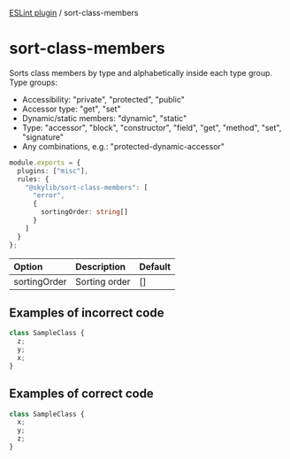 [ESLint plugin](https://ilyub.github.io/eslint-plugin/) / sort-class-members

# sort-class-members

Sorts class members by type and alphabetically inside each type group. Type groups:
- Accessibility: "private", "protected", "public"
- Accessor type: "get", "set"
- Dynamic/static members: "dynamic", "static"
- Type: "accessor", "block", "constructor", "field", "get", "method", "set", "signature"
- Any combinations, e.g.: "protected-dynamic-accessor"

```ts
module.exports = {
  plugins: ["misc"],
  rules: {
    "@skylib/sort-class-members": [
      "error",
      {
        sortingOrder: string[]
      }
    ]
  }
};
```

| Option | Description | Default |
| :----- | :----- | :----- |
| sortingOrder | Sorting order | []|

## Examples of incorrect code

```ts
class SampleClass {
  z;
  y;
  x;
}
```

## Examples of correct code

```ts
class SampleClass {
  x;
  y;
  z;
}
```
